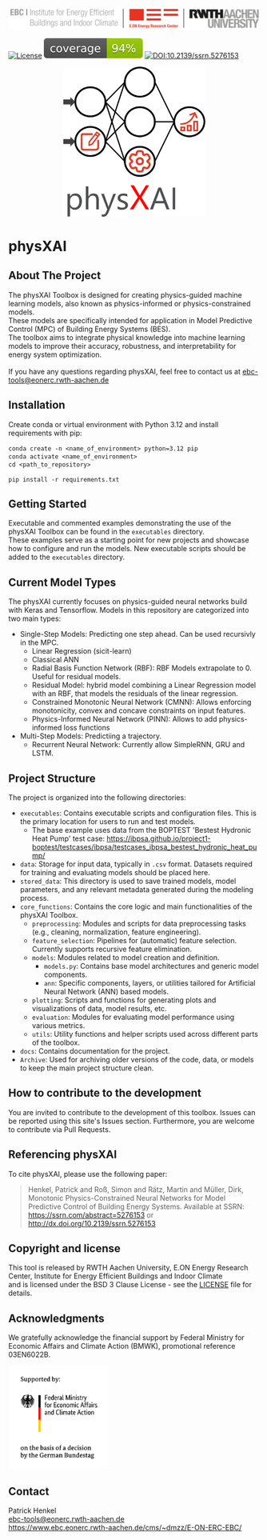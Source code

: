 ![E.ON EBC RWTH Aachen University](https://raw.githubusercontent.com/RWTH-EBC/AixWeather/main/docs/source/_static/EBC_Logo.png)

[![License](https://img.shields.io/badge/License-BSD%203--Clause-blue.svg)](https://opensource.org/licenses/BSD-3-Clause)
![Coverage](build/reports/coverage.svg)
[![DOI:10.2139/ssrn.5276153](http://img.shields.io/badge/DOI-10.2139/ssrn.5276153-0A3874.svg)](http://dx.doi.org/10.2139/ssrn.5276153)


<div align="center">
<img src="docs/physXAI.png" height="300">
</div>

# physXAI

## About The Project
The physXAI Toolbox is designed for creating physics-guided machine learning models, also known as physics-informed or physics-constrained models. <br /> 
These models are specifically intended for application in Model Predictive Control (MPC) of Building Energy Systems (BES). <br />
The toolbox aims to integrate physical knowledge into machine learning models to improve their accuracy, robustness, and interpretability for energy system optimization. <br />
<br />
If you have any questions regarding physXAI, feel free to contact us at ebc-tools@eonerc.rwth-aachen.de  

## Installation
Create conda or virtual environment with Python 3.12 and install requirements with pip:
```
conda create -n <name_of_environment> python=3.12 pip
conda activate <name_of_environment>
cd <path_to_repository>
```
```
pip install -r requirements.txt
```

## Getting Started
Executable and commented examples demonstrating the use of the physXAI Toolbox can be found in the `executables` directory. <br />
These examples serve as a starting point for new projects and showcase how to configure and run the models.
New executable scripts should be added to the `executables` directory.

## Current Model Types
The physXAI currently focuses on physics-guided neural networks build with Keras and Tensorflow.
Models in this repository are categorized into two main types:
- Single-Step Models: Predicting one step ahead. Can be used recursivly in the MPC.
	- Linear Regression (sicit-learn)
	- Classical ANN
	- Radial Basis Function Network (RBF): RBF Models extrapolate to 0. Useful for residual models.
	- Residual Model: hybrid model combining a Linear Regression model with an RBF, that models the residuals of the linear regression.
	- Constrained Monotonic Neural Network (CMNN): Allows enforcing monotonicity, convex and concave constraints on input features.
	- Physics-Informed Neural Network (PINN): Allows to add physics-informed loss functions
- Multi-Step Models: Predictiing a trajectory.
	- Recurrent Neural Network: Currently allow SimpleRNN, GRU and LSTM.

## Project Structure
The project is organized into the following directories:
- `executables`: Contains executable scripts and configuration files. This is the primary location for users to run and test models.
	- The base example uses data from the BOPTEST 'Bestest Hydronic Heat Pump' test case: https://ibpsa.github.io/project1-boptest/testcases/ibpsa/testcases_ibpsa_bestest_hydronic_heat_pump/
- `data`: Storage for input data, typically in `.csv` format. Datasets required for training and evaluating models should be placed here.
- `stored_data`: This directory is used to save trained models, model parameters, and any relevant metadata generated during the modeling process.
- `core_functions`: Contains the core logic and main functionalities of the physXAI Toolbox.
	- `preprocessing`: Modules and scripts for data preprocessing tasks (e.g., cleaning, normalization, feature engineering).
	- `feature_selection`: Pipelines for (automatic) feature selection. Currently supports recursive feature elimination.
	- `models`: Modules related to model creation and definition.
		- `models.py`: Contains base model architectures and generic model components.
		- `ann`: Specific components, layers, or utilities tailored for Artificial Neural Network (ANN) based models.
	- `plotting`: Scripts and functions for generating plots and visualizations of data, model results, etc.
	- `evaluation`: Modules for evaluating model performance using various metrics.
	- `utils`: Utility functions and helper scripts used across different parts of the toolbox.
- `docs`: Contains documentation for the project.
- `Archive`: Used for archiving older versions of the code, data, or models to keep the main project structure clean.

## How to contribute to the development

You are invited to contribute to the development of this toolbox.
Issues can be reported using this site's Issues section.
Furthermore, you are welcome to contribute via Pull Requests.

## Referencing physXAI

To cite physXAI, please use the following paper:

> Henkel, Patrick and Roß, Simon and Rätz, Martin and Müller, Dirk, Monotonic Physics-Constrained Neural Networks for Model Predictive Control of Building Energy Systems. Available at SSRN: https://ssrn.com/abstract=5276153 or http://dx.doi.org/10.2139/ssrn.5276153

## Copyright and license
This tool is released by RWTH Aachen University, E.ON Energy Research Center, Institute for Energy Efficient Buildings and Indoor Climate <br />
and is licensed under the BSD 3 Clause License - see the [LICENSE](LICENSE) file for details.

## Acknowledgments

We gratefully acknowledge the financial support by Federal Ministry for Economic Affairs and Climate Action (BMWK), promotional reference 03EN6022B.

<img src="docs/BMWK_logo.png" alt="BMWK" width="200"/>

## Contact
Patrick Henkel <br />
ebc-tools@eonerc.rwth-aachen.de <br />
https://www.ebc.eonerc.rwth-aachen.de/cms/~dmzz/E-ON-ERC-EBC/